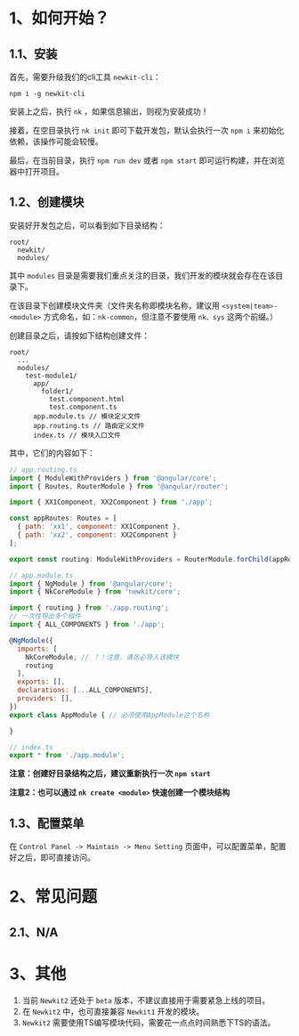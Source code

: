 # 1、如何开始？

## 1.1、安装

首先，需要升级我们的cli工具 ``newkit-cli``：

```
npm i -g newkit-cli
```

安装上之后，执行 ``nk`` ，如果信息输出，则视为安装成功！

接着，在空目录执行 ``nk init`` 即可下载开发包，默认会执行一次 ``npm i`` 来初始化依赖，该操作可能会较慢。

最后，在当前目录，执行 ``npm run dev`` 或者 ``npm start`` 即可运行构建，并在浏览器中打开项目。

## 1.2、创建模块

安装好开发包之后，可以看到如下目录结构：

```
root/
  newkit/
  modules/
```

其中 ``modules`` 目录是需要我们重点关注的目录，我们开发的模块就会存在在该目录下。

在该目录下创建模块文件夹（文件夹名称即模块名称，建议用 ``<system|team>-<module>`` 方式命名，如：``nk-common``，但注意不要使用 ``nk、sys`` 这两个前缀。）

创建目录之后，请按如下结构创建文件：

```
root/
  ...
  modules/
    test-module1/
      app/
        folder1/
          test.component.html
          test.component.ts          
      app.module.ts // 模块定义文件
      app.routing.ts // 路由定义文件
      index.ts // 模块入口文件
```

其中，它们的内容如下：

```javascript
// app.routing.ts
import { ModuleWithProviders } from '@angular/core';
import { Routes, RouterModule } from '@angular/router';

import { XX1Component, XX2Component } from './app';

const appRoutes: Routes = [
  { path: 'xx1', component: XX1Component },
  { path: 'xx2', component: XX2Component }
];

export const routing: ModuleWithProviders = RouterModule.forChild(appRoutes);
```

```javascript
// app.module.ts
import { NgModule } from '@angular/core';
import { NkCoreModule } from 'newkit/core';

import { routing } from './app.routing';
// 一次性导出多个组件
import { ALL_COMPONENTS } from './app';

@NgModule({
  imports: [
    NkCoreModule, // ！！注意，请务必导入该模块
    routing
  ],
  exports: [],
  declarations: [...ALL_COMPONENTS],
  providers: [],
})
export class AppModule { // 必须使用AppModule这个名称

}
```

```javascript
// index.ts
export * from './app.module';
```

**注意：创建好目录结构之后，建议重新执行一次 ``npm start``**

**注意2：也可以通过 ``nk create <module>`` 快速创建一个模块结构**

## 1.3、配置菜单

在 ``Control Panel -> Maintain -> Menu Setting`` 页面中，可以配置菜单，配置好之后，即可直接访问。

# 2、常见问题

## 2.1、N/A

# 3、其他

1. 当前 ``Newkit2`` 还处于 ``beta`` 版本，不建议直接用于需要紧急上线的项目。
2. 在 ``Newkit2`` 中，也可直接兼容 ``Newkit1`` 开发的模块。
3. ``Newkit2`` 需要使用TS编写模块代码，需要花一点点时间熟悉下TS的语法。
